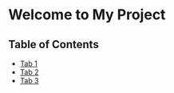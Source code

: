 # Welcome to My Project

## Table of Contents

- [Tab 1](Tab1.md)
- [Tab 2](Tab2.md)
- [Tab 3](Tab3.md)

